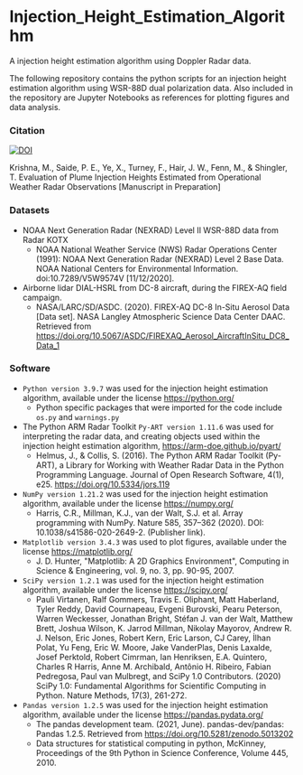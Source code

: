# Injection_Height_Estimation_Algorithm
A injection height estimation algorithm using Doppler Radar data. 

The following repository contains the python scripts for an injection height estimation algorithm using WSR-88D dual polarization data. Also included in the repository are Jupyter Notebooks as references for plotting figures and data analysis. 

### Citation
[![DOI](https://zenodo.org/badge/668830991.svg)](https://zenodo.org/badge/latestdoi/668830991)

Krishna, M., Saide, P. E., Ye, X., Turney, F., Hair, J. W., Fenn, M., & Shingler, T. Evaluation of Plume Injection Heights Estimated from Operational Weather Radar Observations \[Manuscript in Preparation\]

### Datasets 
- NOAA Next Generation Radar (NEXRAD) Level II WSR-88D data from Radar KOTX
  - NOAA National Weather Service (NWS) Radar Operations Center (1991): NOAA Next Generation Radar (NEXRAD) Level 2 Base Data. NOAA National Centers for Environmental Information. doi:10.7289/V5W9574V [11/12/2020].
- Airborne lidar DIAL-HSRL from DC-8 aircraft, during the FIREX-AQ field campaign.
  - NASA/LARC/SD/ASDC. (2020). FIREX-AQ DC-8 In-Situ Aerosol Data [Data set]. NASA Langley Atmospheric Science Data Center DAAC. Retrieved from https://doi.org/10.5067/ASDC/FIREXAQ_Aerosol_AircraftInSitu_DC8_Data_1

### Software
- `Python version 3.9.7` was used for the injection height estimation algorithm, available under the license https://python.org/
  - Python specific packages that were imported for the code include `os.py` and `warnings.py`
- The Python ARM Radar Toolkit `Py-ART version 1.11.6` was used for interpreting the radar data, and creating objects used within the injection height estimation algorithm, https://arm-doe.github.io/pyart/
  - Helmus, J., & Collis, S. (2016). The Python ARM Radar Toolkit (Py-ART), a Library for Working with Weather Radar Data in the Python Programming Language. Journal of Open Research Software, 4(1), e25. https://doi.org/10.5334/jors.119
- `NumPy version 1.21.2` was used for the injection height estimation algorithm, available under the license https://numpy.org/
  - Harris, C.R., Millman, K.J., van der Walt, S.J. et al. Array programming with NumPy. Nature 585, 357–362 (2020). DOI: 10.1038/s41586-020-2649-2. (Publisher link).
- `Matplotlib version 3.4.3` was used to plot figures, available under the license https://matplotlib.org/ 
  - J. D. Hunter, "Matplotlib: A 2D Graphics Environment", Computing in Science & Engineering, vol. 9, no. 3, pp. 90-95, 2007.
- `SciPy version 1.2.1` was used for the injection height estimation algorithm, available under the license https://scipy.org/
  - Pauli Virtanen, Ralf Gommers, Travis E. Oliphant, Matt Haberland, Tyler Reddy, David Cournapeau, Evgeni Burovski, Pearu Peterson, Warren Weckesser, Jonathan Bright, Stéfan J. van der Walt, Matthew Brett, Joshua Wilson, K. Jarrod Millman, Nikolay Mayorov, Andrew R. J. Nelson, Eric Jones, Robert Kern, Eric Larson, CJ Carey, İlhan Polat, Yu Feng, Eric W. Moore, Jake VanderPlas, Denis Laxalde, Josef Perktold, Robert Cimrman, Ian Henriksen, E.A. Quintero, Charles R Harris, Anne M. Archibald, Antônio H. Ribeiro, Fabian Pedregosa, Paul van Mulbregt, and SciPy 1.0 Contributors. (2020) SciPy 1.0: Fundamental Algorithms for Scientific Computing in Python. Nature Methods, 17(3), 261-272.
- `Pandas version 1.2.5` was used for the injection height estimation algorithm, available under the license https://pandas.pydata.org/
  - The pandas development team. (2021, June). pandas-dev/pandas: Pandas 1.2.5. Retrieved from https://doi.org/10.5281/zenodo.5013202
  - Data structures for statistical computing in python, McKinney, Proceedings of the 9th Python in Science Conference, Volume 445, 2010.
  
